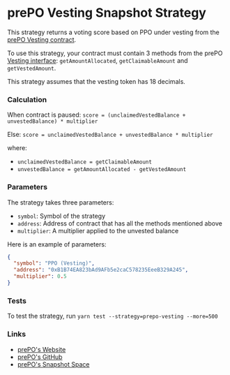 # prePO Vesting Snapshot Strategy

This strategy returns a voting score based on PPO under vesting from the [prePO Vesting contract](https://github.com/prepo-io/prepo-monorepo/blob/main/apps/smart-contracts/token/contracts/vesting/Vesting.sol).

To use this strategy, your contract must contain 3 methods from the prePO [Vesting interface](https://github.com/prepo-io/prepo-monorepo/blob/main/apps/smart-contracts/token/contracts/vesting/interfaces/IVesting.sol): `getAmountAllocated`, `getClaimableAmount` and `getVestedAmount`.

This strategy assumes that the vesting token has 18 decimals.

### Calculation

When contract is paused:
`score = (unclaimedVestedBalance + unvestedBalance) * multiplier`

Else:
`score = unclaimedVestedBalance + unvestedBalance * multiplier`

where:

- `unclaimedVestedBalance = getClaimableAmount`
- `unvestedBalance = getAmountAllocated - getVestedAmount`

### Parameters

The strategy takes three parameters:

- `symbol`: Symbol of the strategy
- `address`: Address of contract that has all the methods mentioned above
- `multiplier`: A multiplier applied to the unvested balance

Here is an example of parameters:

```json
{
  "symbol": "PPO (Vesting)",
  "address": "0xB1B74EA823bAd9AFb5e2caC578235EeeB329A245",
  "multiplier": 0.5
}
```

### Tests

To test the strategy, run `yarn test --strategy=prepo-vesting --more=500`

### Links

- [prePO's Website](https://prepo.io/)
- [prePO's GitHub](https://github.com/prepo-io/prepo-monorepo/)
- [prePO's Snapshot Space](https://vote.prepo.io/)
